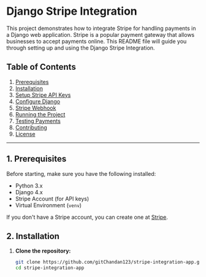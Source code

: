 
# Django Stripe Integration

This project demonstrates how to integrate Stripe for handling payments in a Django web application. Stripe is a popular payment gateway that allows businesses to accept payments online. This README file will guide you through setting up and using the Django Stripe Integration.

## Table of Contents

1. [Prerequisites](#prerequisites)
2. [Installation](#installation)
3. [Setup Stripe API Keys](#setup-stripe-api-keys)
4. [Configure Django](#configure-django)
5. [Stripe Webhook](#stripe-webhook)
6. [Running the Project](#running-the-project)
7. [Testing Payments](#testing-payments)
8. [Contributing](#contributing)
9. [License](#license)

---

## 1. Prerequisites

Before starting, make sure you have the following installed:

- Python 3.x
- Django 4.x
- Stripe Account (for API keys)
- Virtual Environment (`venv`)

If you don't have a Stripe account, you can create one at [Stripe](https://stripe.com/).

## 2. Installation

1. **Clone the repository:**

   ```bash
   git clone https://github.com/gitChandan123/stripe-integration-app.git
   cd stripe-integration-app
  ```
